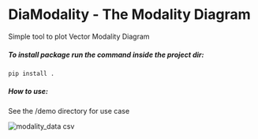# DiaModality - The Modality Diagram

Simple tool to plot Vector Modality Diagram

##### To install package run the command inside the project dir:
``pip install .``


##### How to use:
See the /demo directory for use case

![modality_data csv](https://github.com/user-attachments/assets/eb77b4d7-281f-45b0-a5ce-4c2442fc9a75)
